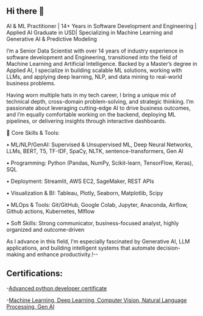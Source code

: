 ## Hi there 👋

AI & ML Practitioner | 14+ Years in Software Development and Engineering | Applied AI Graduate in USD| Specializing in Machine Learning and Generative AI & Predictive Modeling

I’m a Senior Data Scientist with over 14 years of industry experience in software development and Engineering, transitioned into the field of Machine Learning and Artificial Intelligence. Backed by a Master’s degree in Applied AI, I specialize in building scalable ML solutions, working with LLMs, and applying deep learning, NLP, and data mining to real-world business problems.

Having worn multiple hats in my tech career, I bring a unique mix of technical depth, cross-domain problem-solving, and strategic thinking. I’m passionate about leveraging cutting-edge AI to drive business outcomes, and I’m equally comfortable working on the backend, deploying ML pipelines, or delivering insights through interactive dashboards.

🔹 Core Skills & Tools:

• ML/NLP/GenAI: Supervised & Unsupervised ML, Deep Neural Networks, LLMs, BERT, T5, TF-IDF, SpaCy, NLTK, sentence-transformers, Gen AI

• Programming: Python (Pandas, NumPy, Scikit-learn, TensorFlow, Keras), SQL

• Deployment: Streamlit, AWS EC2, SageMaker, REST APIs

• Visualization & BI: Tableau, Plotly, Seaborn, Matplotlib, Scipy

• MLOps & Tools: Git/GitHub, Google Colab, Jupyter, Anaconda, Airflow, Github actions, Kubernetes, Mlflow

• Soft Skills: Strong communicator, business-focused analyst, highly organized and outcome-driven

As I advance in this field, I’m especially fascinated by Generative AI, LLM applications, and building intelligent systems that automate decision-making and enhance productivity.!--

## Certifications:

-[Advanced python developer certificate](https://verify.w3schools.com/1PXJ8RL8D6)

-[Machine Learning, Deep Learning, Computer Vision, Natural Language Processing, Gen AI](https://drive.google.com/file/d/164w-qca4nXiTzvpLVBbSv_VamQCwC8pP/view?usp=drive_link)
